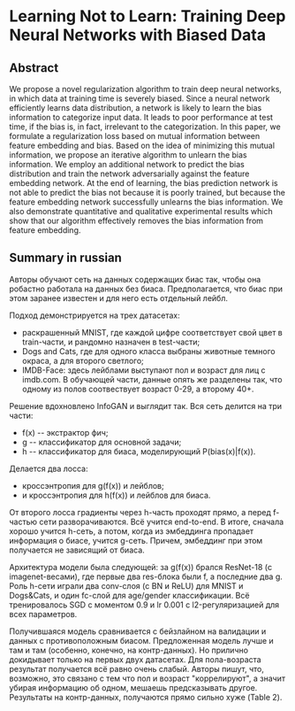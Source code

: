 # Learning Not to Learn: Training Deep Neural Networks with Biased Data

## Abstract
We propose a novel regularization algorithm to train
deep neural networks, in which data at training time is
severely biased. Since a neural network efficiently learns
data distribution, a network is likely to learn the bias information
to categorize input data. It leads to poor performance
at test time, if the bias is, in fact, irrelevant to the
categorization. In this paper, we formulate a regularization
loss based on mutual information between feature embedding
and bias. Based on the idea of minimizing this mutual
information, we propose an iterative algorithm to unlearn
the bias information. We employ an additional network to
predict the bias distribution and train the network adversarially
against the feature embedding network. At the end of
learning, the bias prediction network is not able to predict
the bias not because it is poorly trained, but because the
feature embedding network successfully unlearns the bias
information. We also demonstrate quantitative and qualitative
experimental results which show that our algorithm
effectively removes the bias information from feature embedding.

## Summary in russian
Авторы обучают сеть на данных содержащих биас так, чтобы она робастно работала на данных без биаса. Предполагается, что биас при этом заранее известен и для него есть отдельный лейбл.

Подход демонстрируется на трех датасетах:
* раскрашенный MNIST, где каждой цифре соответствует свой цвет в train-части, и рандомно назначен в test-части;
* Dogs and Cats, где для одного класса выбраны животные темного окраса, а для второго светлого;
* IMDB-Face: здесь лейблами выступают пол и возраст для лиц с imdb.com. В обучающей части, данные опять же разделены так, что одному из полов соотвествует возраст 0-29, а второму 40+.

Решение вдохновлено InfoGAN и выглядит так. Вся сеть делится на три части:
* f(x) -- экстрактор фич;
* g -- классификатор для основной задачи;
* h -- классификатор для биаса, моделирующий P(bias(x)|f(x)).

Делается два лосса:
* кроссэнтропия для g(f(x)) и лейблов;
* и кроссэнтропия для h(f(x)) и лейблов для биаса.

От второго лосса градиенты через h-часть проходят прямо, а перед f-частью сети разворачиваются. Всё учится end-to-end. В итоге, сначала хорошо учится h-сеть, а потом, когда из эмбеддинга пропадает информация о биасе, учится g-сеть. Причем, эмбеддинг при этом получается не зависящий от биаса.

Архитектура модели была следующей: за g(f(x)) брался ResNet-18 (с imagenet-весами), где первые два res-блока были f, а последние два g. Роль h-сети играли два conv-слоя (c BN и ReLU) для MNIST и Dogs&Cats, и один fc-слой для age/gender классификации. Всё тренировалось SGD с моментом 0.9 и lr 0.001 c l2-регуляризацией для всех параметров.

Получившаяся модель сравнивается с бейзлайном на валидации и данных с противоположным биасом. Предложенная модель лучше и там и там (особенно, конечно, на контр-данных). Но прилично докидывает только на первых двух датасетах. Для пола-возраста результат получается всё равно очень слабый. Авторы пишут, что, возможно, это связано с тем что пол и возраст "коррелируют", а значит убирая информацию об одном, мешаешь предсказывать другое. Результаты на контр-данных, получаются прямо сильно хуже (Table 2).
